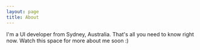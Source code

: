 ```yaml
---
layout: page
title: About
---
```


I'm a UI developer from Sydney, Australia. That's all you need to know right now.
Watch this space for more about me soon :)
